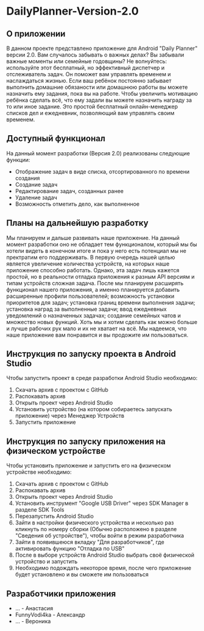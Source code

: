 # DailyPlanner-Version-2.0
## О приложении
В данном проекте представлено приложение для Android "Daily Planner" версии 2.0. Вам случалось забывать о важных делах? Вы забывали важные моменты или семейные годовщины? Не волнуйтесь: используйте этот бесплатный, но эффективный диспетчер и отслеживатель задач. Он поможет вам управлять временем и наслаждаться жизнью. Если ваш ребёнок постоянно забывает выполнить домашние обязаности или домашнюю работы вы можете назначить ему задания, пока вы на работе. Чтобы увеличить мотивацию ребёнка сделать всё, что ему задали вы можете назначить награду за то или иное задание. Это простой бесплатный онлайн-менеджер списков дел и ежедневник, позволяющий вам управлять своим временем.
## Доступный функционал
На данный момент разработки (Версия 2.0) реализованы следующие функции:
- Отображение задач в виде списка, отсортированного по времени создания
- Создание задач
- Редактирование задач, созданных ранее
- Удаление задач
- Возможность отметить дело, как выполненное
## Планы на дальнейшую разработку
Мы планируем и дальше развивать наше приложение. На данный момент разработки оно не обладает тем функционалом, который мы бы хотели видеть в конечном итоге и пока у него есть потенциал мы не пректратим его поддерживать. В первую очередь нашей целью является увеличение количества устройств, на которых наше приложение способно работать. Однако, эта задач лишь кажется простой, но в реальности отладка приложения к разным API версиям и типам устройств сложная задача. После мы планируем расширять функционал нашего приложения, а именно планируется добавить расширенные профили пользователей; возможность установки приоритетов для задач; установка границ времени выполнения задачи; установка наград за выполненные задачи; ввод ежедневных уведомлений о назначенных задачах; создание семейных чатов и множество новых функций. Хоть мы и хотим сделать как можно больше и лучше рабочих рук мало и их не хватает на всё. Мы надеемся, что наше приложение вам понравится и вы продожите им пользоваться.
## Инструкция по запуску проекта в Android Studio
Чтобы запустить проект в среде разработки Android Studio необходимо:
1. Скачать архив с проектом с GitHub
2. Распокавать архив
3. Открыть проект через Android Studio
4. Установить устройство (на котором собираетесь запускать приложение) через Менеджер Устройств
5. Запустить приложение
## Инструкция по запуску приложения на физическом устройстве
Чтобы установить приложение и запустить его на физическом устройстве необходимо:
1. Скачать архив с проектом с GitHub
2. Распокавать архив
3. Открыть проект через Android Studio
4. Установить инструмент "Google USB Driver" через SDK Manager в разделе SDK Tools
5. Перезапустить Android Studio
6. Зайти в настройки физического устройства и несколько раз кликнуть по номеру сборки (Обычно расположено в разделе "Сведения об устройстве"), чтобы войти в режим разработчика
7. Зайти в появившеюся вкладку "Для разработчиков", где активировать функцию "Отладка по USB"
8. После в выборе устройств Android Studio выбрать своё физической устройство и запустить
9. Необходимо подождать некоторое время, после чего приложение будет установлено и вы сможете им пользоваться
## Разработчики приложения
- ... - Анастасия
- FunnyVodi4ka - Александр
- ... - Вероника
